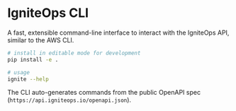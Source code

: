 # IgniteOps CLI

A fast, extensible command-line interface to interact with the IgniteOps API, similar to the AWS CLI.

```bash
# install in editable mode for development
pip install -e .

# usage
ignite --help
```

The CLI auto-generates commands from the public OpenAPI spec (`https://api.igniteops.io/openapi.json`).
